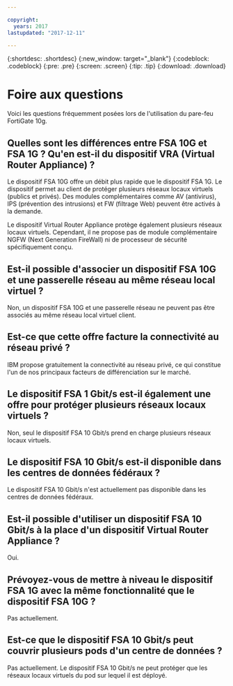 ```yaml
---

copyright:
  years: 2017
lastupdated: "2017-12-11"

---
```


{:shortdesc: .shortdesc}
{:new_window: target="_blank"}
{:codeblock: .codeblock}
{:pre: .pre}
{:screen: .screen}
{:tip: .tip}
{:download: .download}

# Foire aux questions
Voici les questions fréquemment posées lors de l'utilisation du pare-feu FortiGate 10g.

## Quelles sont les différences entre FSA 10G et FSA 1G ? Qu'en est-il du dispositif VRA (Virtual Router Appliance) ?

Le dispositif FSA 10G offre un débit plus rapide que le dispositif FSA 1G. Le dispositif permet au client de protéger plusieurs réseaux locaux virtuels (publics et privés). Des modules complémentaires comme AV (antivirus), IPS (prévention des intrusions) et FW (filtrage Web) peuvent être activés à la demande.

Le dispositif Virtual Router Appliance protège également plusieurs réseaux locaux virtuels. Cependant, il ne propose pas de module complémentaire NGFW (Next Generation FireWall) ni de processeur de sécurité spécifiquement conçu.

## Est-il possible d'associer un dispositif FSA 10G et une passerelle réseau au même réseau local virtuel ?

Non, un dispositif FSA 10G et une passerelle réseau ne peuvent pas être associés au même réseau local virtuel client.

## Est-ce que cette offre facture la connectivité au réseau privé ?

IBM propose gratuitement la connectivité au réseau privé, ce qui constitue l'un de nos principaux facteurs de différenciation sur le marché.

## Le dispositif FSA 1 Gbit/s est-il également une offre pour protéger plusieurs réseaux locaux virtuels ?

Non, seul le dispositif FSA 10 Gbit/s prend en charge plusieurs réseaux locaux virtuels.

## Le dispositif FSA 10 Gbit/s est-il disponible dans les centres de données fédéraux ?

Le dispositif FSA 10 Gbit/s n'est actuellement pas disponible dans les centres de données fédéraux.

## Est-il possible d'utiliser un dispositif FSA 10 Gbit/s à la place d'un dispositif Virtual Router Appliance ?

Oui.

## Prévoyez-vous de mettre à niveau le dispositif FSA 1G avec la même fonctionnalité que le dispositif FSA 10G ?

Pas actuellement.

## Est-ce que le dispositif FSA 10 Gbit/s peut couvrir plusieurs pods d'un centre de données ?

Pas actuellement. Le dispositif FSA 10 Gbit/s ne peut protéger que les réseaux locaux virtuels du pod sur lequel il est déployé.
